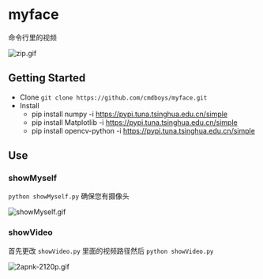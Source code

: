 # myface
命令行里的视频  

![zip.gif](https://i.loli.net/2018/10/24/5bd0914e4e4f8.gif)

## Getting Started

* Clone `git clone https://github.com/cmdboys/myface.git`
* Install 
  * pip install numpy -i https://pypi.tuna.tsinghua.edu.cn/simple
  * pip install Matplotlib -i https://pypi.tuna.tsinghua.edu.cn/simple
  * pip install opencv-python -i https://pypi.tuna.tsinghua.edu.cn/simple

## Use
### showMyself
`python showMyself.py` 确保您有摄像头    
  
![showMyself.gif](https://i.loli.net/2018/08/26/5b8219cd62b49.gif)


### showVideo
首先更改 `showVideo.py` 里面的视频路径然后 `python showVideo.py`    

![2apnk-2120p.gif](https://i.loli.net/2018/08/26/5b8219df964d6.gif)


